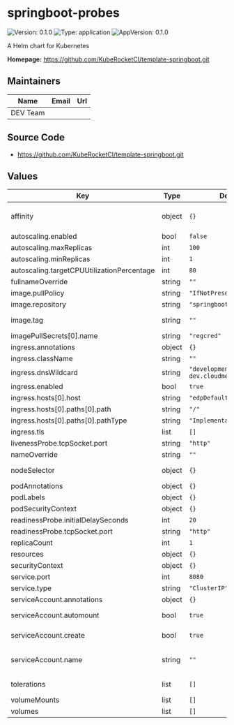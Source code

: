 # springboot-probes

![Version: 0.1.0](https://img.shields.io/badge/Version-0.1.0-informational?style=flat-square) ![Type: application](https://img.shields.io/badge/Type-application-informational?style=flat-square) ![AppVersion: 0.1.0](https://img.shields.io/badge/AppVersion-0.1.0-informational?style=flat-square)

A Helm chart for Kubernetes

**Homepage:** <https://github.com/KubeRocketCI/template-springboot.git>

## Maintainers

| Name | Email | Url |
| ---- | ------ | --- |
| DEV Team |  |  |

## Source Code

* <https://github.com/KubeRocketCI/template-springboot.git>

## Values

| Key | Type | Default | Description |
|-----|------|---------|-------------|
| affinity | object | `{}` | https://kubernetes.io/docs/concepts/scheduling-eviction/assign-pod-node/#affinity-and-anti-affinity |
| autoscaling.enabled | bool | `false` |  |
| autoscaling.maxReplicas | int | `100` |  |
| autoscaling.minReplicas | int | `1` |  |
| autoscaling.targetCPUUtilizationPercentage | int | `80` |  |
| fullnameOverride | string | `""` |  |
| image.pullPolicy | string | `"IfNotPresent"` |  |
| image.repository | string | `"springboot-probes"` |  |
| image.tag | string | `""` | Overrides the image tag whose default is the chart appVersion. |
| imagePullSecrets[0].name | string | `"regcred"` |  |
| ingress.annotations | object | `{}` |  |
| ingress.className | string | `""` |  |
| ingress.dnsWildcard | string | `"development.krci-dev.cloudmentor.academy"` |  |
| ingress.enabled | bool | `true` |  |
| ingress.hosts[0].host | string | `"edpDefault"` |  |
| ingress.hosts[0].paths[0].path | string | `"/"` |  |
| ingress.hosts[0].paths[0].pathType | string | `"ImplementationSpecific"` |  |
| ingress.tls | list | `[]` |  |
| livenessProbe.tcpSocket.port | string | `"http"` |  |
| nameOverride | string | `""` |  |
| nodeSelector | object | `{}` | https://kubernetes.io/docs/concepts/scheduling-eviction/assign-pod-node/#nodeselector |
| podAnnotations | object | `{}` |  |
| podLabels | object | `{}` |  |
| podSecurityContext | object | `{}` |  |
| readinessProbe.initialDelaySeconds | int | `20` |  |
| readinessProbe.tcpSocket.port | string | `"http"` |  |
| replicaCount | int | `1` |  |
| resources | object | `{}` |  |
| securityContext | object | `{}` |  |
| service.port | int | `8080` |  |
| service.type | string | `"ClusterIP"` |  |
| serviceAccount.annotations | object | `{}` | Annotations to add to the service account |
| serviceAccount.automount | bool | `true` | Automatically mount a ServiceAccount's API credentials? |
| serviceAccount.create | bool | `true` | Specifies whether a service account should be created |
| serviceAccount.name | string | `""` | The name of the service account to use. If not set and create is true, a name is generated using the fullname template |
| tolerations | list | `[]` | https://kubernetes.io/docs/concepts/scheduling-eviction/taint-and-toleration/ |
| volumeMounts | list | `[]` |  |
| volumes | list | `[]` |  |
